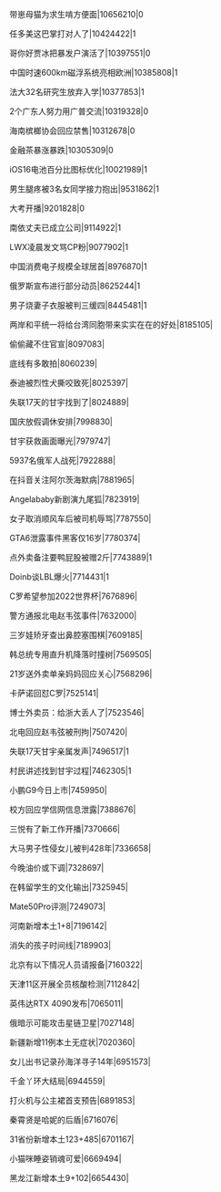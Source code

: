 带崽母猫为求生啃方便面|10656210|0

任多美这巴掌打对人了|10424422|1

哥你好贾冰把暴发户演活了|10397551|0

中国时速600km磁浮系统亮相欧洲|10385808|1

法大32名研究生放弃入学|10377853|1

2个广东人努力用广普交流|10319328|0

海南槟榔协会回应禁售|10312678|0

金融茶暴涨暴跌|10305309|0

iOS16电池百分比图标优化|10021989|1

男生腿疼被3名女同学接力抱出|9531862|1

大考开播|9201828|0

南依丈夫已成立公司|9114922|1

LWX凌晨发文骂CP粉|9077902|1

中国消费电子规模全球居首|8976870|1

俄罗斯宣布进行部分动员|8625244|1

男子烧妻子衣服被判三缓四|8445481|1

两岸和平统一将给台湾同胞带来实实在在的好处|8185105|

偷偷藏不住官宣|8097083|

底线有多敢拍|8060239|

泰迪被烈性犬撕咬致死|8025397|

失联17天的甘宇找到了|8024889|

国庆放假调休安排|7998830|

甘宇获救画面曝光|7979747|

5937名俄军人战死|7922888|

在抖音关注阿尔茨海默病|7881965|

Angelababy新剧演九尾狐|7823919|

女子取消顺风车后被司机辱骂|7787550|

GTA6泄露事件黑客仅16岁|7780374|

点外卖备注要鸭屁股被赠2斤|7743889|1

Doinb谈LBL爆火|7714431|1

C罗希望参加2022世界杯|7676896|

警方通报北电赵韦弦事件|7632000|

三岁娃矫牙查出鼻腔塞围棋|7609185|

韩总统专用直升机降落时撞树|7569505|

21岁送外卖单亲妈妈回应关心|7568296|

卡萨诺回怼C罗|7525141|

博士外卖员：给浙大丢人了|7523546|

北电回应赵韦弦被刑拘|7507420|

失联17天甘宇亲属发声|7496517|1

村民讲述找到甘宇过程|7462305|1

小鹏G9今日上市|7459950|

校方回应学信网信息泄露|7388676|

三悦有了新工作开播|7370666|

大马男子性侵女儿被判428年|7336658|

今晚油价或下调|7328697|

在韩留学生的文化输出|7325945|

Mate50Pro评测|7249073|

河南新增本土1+8|7196142|

消失的孩子时间线|7189903|

北京有以下情况人员请报备|7160322|

天津11区开展全员核酸检测|7112842|

英伟达RTX 4090发布|7065011|

俄暗示可能攻击星链卫星|7027148|

新疆新增11例本土无症状|7020360|

女儿出书记录孙海洋寻子14年|6951573|

千金丫环大结局|6944559|

打火机与公主裙首支预告|6891853|

秦霄贤是哈妮的后盾|6716076|

31省份新增本土123+485|6701167|

小猫咪睡姿销魂可爱|6669494|

黑龙江新增本土9+102|6654430|

